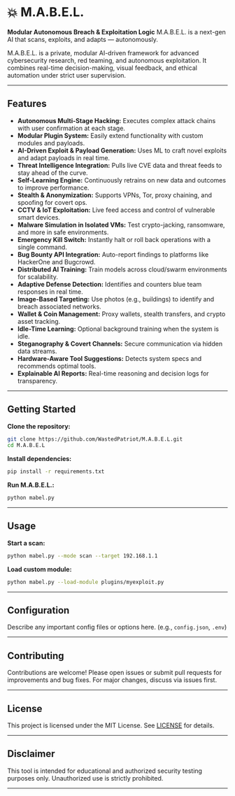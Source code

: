 
# 💥 M.A.B.E.L.

**Modular Autonomous Breach & Exploitation Logic**
M.A.B.E.L. is a next-gen AI that scans, exploits, and adapts — autonomously.

M.A.B.E.L. is a private, modular AI-driven framework for advanced cybersecurity research, red teaming, and autonomous exploitation. It combines real-time decision-making, visual feedback, and ethical automation under strict user supervision.

---

## Features

* **Autonomous Multi-Stage Hacking:** Executes complex attack chains with user confirmation at each stage.
* **Modular Plugin System:** Easily extend functionality with custom modules and payloads.
* **AI-Driven Exploit & Payload Generation:** Uses ML to craft novel exploits and adapt payloads in real time.
* **Threat Intelligence Integration:** Pulls live CVE data and threat feeds to stay ahead of the curve.
* **Self-Learning Engine:** Continuously retrains on new data and outcomes to improve performance.
* **Stealth & Anonymization:** Supports VPNs, Tor, proxy chaining, and spoofing for covert ops.
* **CCTV & IoT Exploitation:** Live feed access and control of vulnerable smart devices.
* **Malware Simulation in Isolated VMs:** Test crypto-jacking, ransomware, and more in safe environments.
* **Emergency Kill Switch:** Instantly halt or roll back operations with a single command.
* **Bug Bounty API Integration:** Auto-report findings to platforms like HackerOne and Bugcrowd.
* **Distributed AI Training:** Train models across cloud/swarm environments for scalability.
* **Adaptive Defense Detection:** Identifies and counters blue team responses in real time.
* **Image-Based Targeting:** Use photos (e.g., buildings) to identify and breach associated networks.
* **Wallet & Coin Management:** Proxy wallets, stealth transfers, and crypto asset tracking.
* **Idle-Time Learning:** Optional background training when the system is idle.
* **Steganography & Covert Channels:** Secure communication via hidden data streams.
* **Hardware-Aware Tool Suggestions:** Detects system specs and recommends optimal tools.
* **Explainable AI Reports:** Real-time reasoning and decision logs for transparency.

---

## Getting Started

**Clone the repository:**

```bash
git clone https://github.com/WastedPatriot/M.A.B.E.L.git
cd M.A.B.E.L
```

**Install dependencies:**

```bash
pip install -r requirements.txt
```

**Run M.A.B.E.L.:**

```bash
python mabel.py
```

---

## Usage

**Start a scan:**

```bash
python mabel.py --mode scan --target 192.168.1.1
```

**Load custom module:**

```bash
python mabel.py --load-module plugins/myexploit.py
```

---

## Configuration

Describe any important config files or options here. (e.g., `config.json`, `.env`)

---

## Contributing

Contributions are welcome! Please open issues or submit pull requests for improvements and bug fixes. For major changes, discuss via issues first.

---

## License

This project is licensed under the MIT License. See [LICENSE](LICENSE) for details.

---

## Disclaimer

This tool is intended for educational and authorized security testing purposes only. Unauthorized use is strictly prohibited.

---
